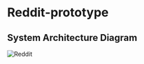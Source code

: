 # Reddit-prototype

## System Architecture Diagram

![Reddit](https://user-images.githubusercontent.com/60737650/129271785-7ac1b840-1b73-4721-8161-0a2586976276.jpeg)
